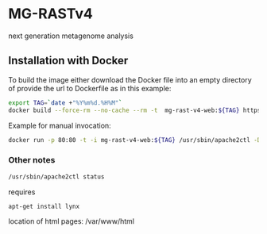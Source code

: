 MG-RASTv4
=========

next generation metagenome analysis



## Installation with Docker ##

To build the image either download the Docker file into an empty directory of provide the url to Dockerfile as in this example:

```bash
export TAG=`date +"%Y%m%d.%H%M"`
docker build --force-rm --no-cache --rm -t  mg-rast-v4-web:${TAG} https://raw.githubusercontent.com/wgerlach/MG-RASTv4/master/docker/Dockerfile
```

Example for manual invocation:
```bash
docker run -p 80:80 -t -i mg-rast-v4-web:${TAG} /usr/sbin/apache2ctl -D FOREGROUND
```

### Other notes ###

```bash
/usr/sbin/apache2ctl status
```
requires
```bash
apt-get install lynx
```
location of html pages: /var/www/html
